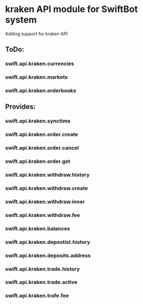 # kraken API module for SwiftBot system

Adding support for kraken API


## ToDo:
### swift.api.kraken.currencies
### swift.api.kraken.markets
### swift.api.kraken.orderbooks

## Provides:
### swift.api.kraken.synctime

### swift.api.kraken.order.create
### swift.api.kraken.order.cancel
### swift.api.kraken.order.get
### swift.api.kraken.withdraw.history
### swift.api.kraken.withdraw.create
### swift.api.kraken.withdraw.inner
### swift.api.kraken.withdraw.fee
### swift.api.kraken.balances
### swift.api.kraken.depostist.history
### swift.api.kraken.deposits.address
### swift.api.kraken.trade.history
### swift.api.kraken.trade.active
### swift.api.kraken.trafe.fee

